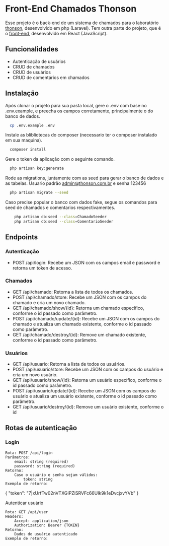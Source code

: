 # Front-End Chamados Thonson

Esse projeto é o back-end de um sistema de chamados para o laboratório [thonson](https://thonson.com.br), desenvolvido em php (Laravel). Tem outra parte do projeto, que é o [front-end](https://github.com/bagaaz/front_thonson), desenvolvido em React (JavaScript).

## Funcionalidades

-   Autenticação de usuários
-   CRUD de chamados
-   CRUD de usuários
-   CRUD de comentários em chamados

## Instalação

Após clonar o projeto para sua pasta local, gere o .env com base no .env.example, e preecha os campos corretamente, principalmente o do banco de dados.

```bash
  cp .env.example .env
```

Instale as blibliotecas do composer (necessario ter o composer instalado em sua maquina).

```bash
  composer install
```

Gere o token da aplicação com o seguinte comando.

```bash
  php artisan key:generate
```

Rode as migrations, juntamente com as seed para gerar o banco de dados e as tabelas.
Usuario padrão admin@thonson.com.br e senha 123456

```bash
  php artisan migrate --seed
```

Caso precise popular o banco com dados fake, segue os comandos para seed de chamados e comentarios respectivamentes.

```bash
    php artisan db:seed --class=ChamadoSeeder
    php artisan db:seed --class=ComentarioSeeder
```

## Endpoints

### Autenticação

-   POST /api/login: Recebe um JSON com os campos email e password e retorna um token de acesso.

### Chamados

-   GET /api/chamado: Retorna a lista de todos os chamados.
-   POST /api/chamado/store: Recebe um JSON com os campos do chamado e cria um novo chamado.
-   GET /api/chamado/show/{id}: Retorna um chamado específico, conforme o id passado como parâmetro.
-   POST /api/chamado/update/{id}: Recebe um JSON com os campos do chamado e atualiza um chamado existente, conforme o id passado como parâmetro.
-   GET /api/chamado/destroy/{id}: Remove um chamado existente, conforme o id passado como parâmetro.

### Usuários

-   GET /api/usuario: Retorna a lista de todos os usuários.
-   POST /api/usuario/store: Recebe um JSON com os campos do usuário e cria um novo usuário.
-   GET /api/usuario/show/{id}: Retorna um usuário específico, conforme o id passado como parâmetro.
-   POST /api/usuario/update/{id}: Recebe um JSON com os campos do usuário e atualiza um usuário existente, conforme o id passado como parâmetro.
-   GET /api/usuario/destroy/{id}: Remove um usuário existente, conforme o id

## Rotas de autenticação

### Login

    Rota: POST /api/login
    Parâmetros:
        email: string (required)
        password: string (required)
    Retorno:
        Caso o usuário e senha sejam válidos:
            token: string
    Exemplo de retorno:

{
"token": "7|xUrfTw02nVTXGIPZiSRVFc66UIk9k1eDvcjxvYVb"
}

Autenticar usuário

    Rota: GET /api/user
    Headers:
        Accept: application/json
        Authorization: Bearer {TOKEN}
    Retorno:
        Dados do usuário autenticado
    Exemplo de retorno:

